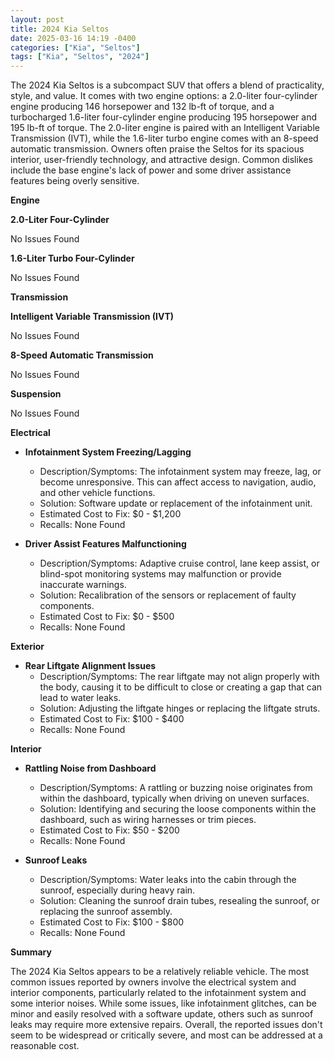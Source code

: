 ```yaml
---
layout: post
title: 2024 Kia Seltos
date: 2025-03-16 14:19 -0400
categories: ["Kia", "Seltos"]
tags: ["Kia", "Seltos", "2024"]
---
```

The 2024 Kia Seltos is a subcompact SUV that offers a blend of practicality, style, and value. It comes with two engine options: a 2.0-liter four-cylinder engine producing 146 horsepower and 132 lb-ft of torque, and a turbocharged 1.6-liter four-cylinder engine producing 195 horsepower and 195 lb-ft of torque. The 2.0-liter engine is paired with an Intelligent Variable Transmission (IVT), while the 1.6-liter turbo engine comes with an 8-speed automatic transmission. Owners often praise the Seltos for its spacious interior, user-friendly technology, and attractive design. Common dislikes include the base engine's lack of power and some driver assistance features being overly sensitive.

**Engine**

**2.0-Liter Four-Cylinder**

No Issues Found

**1.6-Liter Turbo Four-Cylinder**

No Issues Found

**Transmission**

**Intelligent Variable Transmission (IVT)**

No Issues Found

**8-Speed Automatic Transmission**

No Issues Found

**Suspension**

No Issues Found

**Electrical**

*   **Infotainment System Freezing/Lagging**
    *   Description/Symptoms: The infotainment system may freeze, lag, or become unresponsive. This can affect access to navigation, audio, and other vehicle functions.
    *   Solution: Software update or replacement of the infotainment unit.
    *   Estimated Cost to Fix: $0 - $1,200
    *   Recalls: None Found

*   **Driver Assist Features Malfunctioning**
    *   Description/Symptoms: Adaptive cruise control, lane keep assist, or blind-spot monitoring systems may malfunction or provide inaccurate warnings.
    *   Solution: Recalibration of the sensors or replacement of faulty components.
    *   Estimated Cost to Fix: $0 - $500
    *   Recalls: None Found

**Exterior**

*   **Rear Liftgate Alignment Issues**
    *   Description/Symptoms: The rear liftgate may not align properly with the body, causing it to be difficult to close or creating a gap that can lead to water leaks.
    *   Solution: Adjusting the liftgate hinges or replacing the liftgate struts.
    *   Estimated Cost to Fix: $100 - $400
    *   Recalls: None Found

**Interior**

*   **Rattling Noise from Dashboard**
    *   Description/Symptoms: A rattling or buzzing noise originates from within the dashboard, typically when driving on uneven surfaces.
    *   Solution: Identifying and securing the loose components within the dashboard, such as wiring harnesses or trim pieces.
    *   Estimated Cost to Fix: $50 - $200
    *   Recalls: None Found

*   **Sunroof Leaks**
    *   Description/Symptoms: Water leaks into the cabin through the sunroof, especially during heavy rain.
    *   Solution: Cleaning the sunroof drain tubes, resealing the sunroof, or replacing the sunroof assembly.
    *   Estimated Cost to Fix: $100 - $800
    *   Recalls: None Found

**Summary**

The 2024 Kia Seltos appears to be a relatively reliable vehicle. The most common issues reported by owners involve the electrical system and interior components, particularly related to the infotainment system and some interior noises. While some issues, like infotainment glitches, can be minor and easily resolved with a software update, others such as sunroof leaks may require more extensive repairs. Overall, the reported issues don't seem to be widespread or critically severe, and most can be addressed at a reasonable cost.

